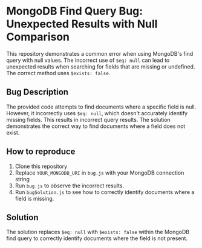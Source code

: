 # MongoDB Find Query Bug: Unexpected Results with Null Comparison

This repository demonstrates a common error when using MongoDB's find query with null values. The incorrect use of `$eq: null` can lead to unexpected results when searching for fields that are missing or undefined. The correct method uses `$exists: false`.

## Bug Description
The provided code attempts to find documents where a specific field is null. However, it incorrectly uses `$eq: null`, which doesn't accurately identify missing fields. This results in incorrect query results. The solution demonstrates the correct way to find documents where a field does not exist.

## How to reproduce
1.  Clone this repository
2.  Replace `YOUR_MONGODB_URI` in `bug.js` with your MongoDB connection string
3.  Run `bug.js` to observe the incorrect results.
4.  Run `bugSolution.js` to see how to correctly identify documents where a field is missing.

## Solution
The solution replaces `$eq: null` with `$exists: false` within the MongoDB find query to correctly identify documents where the field is not present.